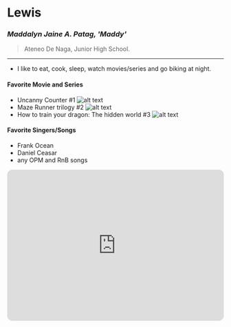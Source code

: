 # Lewis
### *Maddalyn Jaine A. Patag, 'Maddy'*
> Ateneo De Naga, Junior High School.
- - - 
-  I like to eat, cook, sleep, watch movies/series and go biking at night.
#### Favorite Movie and Series
- Uncanny Counter
  #1 ![alt text](https://i.pinimg.com/564x/6a/67/28/6a6728e99c4c03d60bf1d62873ee4c53.jpg)
- Maze Runner trilogy
    #2 ![alt text](https://i.pinimg.com/736x/8a/06/15/8a0615cbb7ef0f87ca232d09b4610d70.jpg)
- How to train your dragon: The hidden world
    #3 ![alt text](https://i.pinimg.com/736x/8c/59/54/8c595436d22dd717cb360d8a9b68f28e.jpg)
#### Favorite Singers/Songs
- Frank Ocean
- Daniel Ceasar
- any OPM and RnB songs

<iframe style="border-radius:12px" src="https://open.spotify.com/embed/playlist/37i9dQZF1EIYHlfEDwnhiL?utm_source=generator" width="100%" height="352" frameBorder="0" allowfullscreen="" allow="autoplay; clipboard-write; encrypted-media; fullscreen; picture-in-picture" loading="lazy"></iframe>

